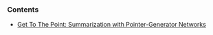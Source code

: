 ### Contents  
+ [Get To The Point: Summarization with Pointer-Generator Networks](https://github.com/errorplayer/AI_snippets/blob/master/tutorials/AutoSummarization/GetToThePoint_Summarization_with_Pointer-Generator_Networks.md)
